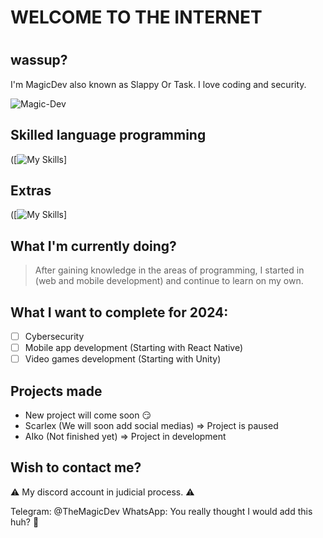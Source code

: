 # WELCOME TO THE INTERNET
#
## wassup?

I'm MagicDev also known as Slappy Or Task. I love coding and security.

<p align="left"> <img src="https://komarev.com/ghpvc/?username=TheM4g1cDev&label=Profile%20views&color=0e75b6&style=flat" alt="Magic-Dev" /> </p>

## Skilled language programming
([![My Skills](https://skillicons.dev/icons?i=c,cs,cpp,py,pytorch,nodejs,nextjs,js,php,ruby,rust,discordjs&perline=3)]

## Extras
([![My Skills](https://skillicons.dev/icons?i=discord,bots,eclipse,dotnet,mysql,mongodb,visualstudio,vscode,vue,windows,linux,kali&perline=3)]

## What I'm currently doing?
> After gaining knowledge in the areas of programming, I started in (web and mobile development) and continue to learn on my own.

## What I want to complete for 2024:
- [ ] Cybersecurity
- [ ] Mobile app development (Starting with React Native)
- [ ] Video games development (Starting with Unity)

## Projects made
- New project will come soon 😏
- Scarlex (We will soon add social medias) => Project is paused
- AIko (Not finished yet) => Project in development

## Wish to contact me?
⚠️ My discord account in judicial process. ⚠️

Telegram: @TheMagicDev
WhatsApp: You really thought I would add this huh? 🤣
